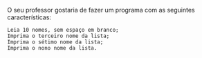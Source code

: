 O seu professor gostaria de fazer um programa com as seguintes características:

    Leia 10 nomes, sem espaço em branco;
    Imprima o terceiro nome da lista;
    Imprima o sétimo nome da lista;
    Imprima o nono nome da lista.

